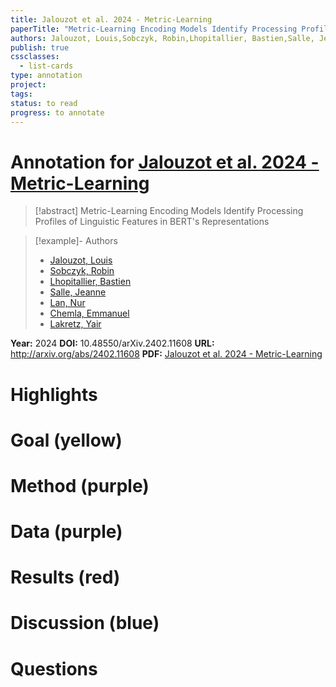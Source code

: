 ```yaml
---
title: Jalouzot et al. 2024 - Metric-Learning
paperTitle: "Metric-Learning Encoding Models Identify Processing Profiles of Linguistic Features in BERT's Representations"
authors: Jalouzot, Louis,Sobczyk, Robin,Lhopitallier, Bastien,Salle, Jeanne,Lan, Nur,Chemla, Emmanuel,Lakretz, Yair
publish: true
cssclasses:
  - list-cards
type: annotation
project:
tags:
status: to read
progress: to annotate
---
```

# Annotation for [Jalouzot et al. 2024 - Metric-Learning](Papers/References/Jalouzot%20et%20al.%202024%20-%20Metric-Learning)

> [!abstract] Metric-Learning Encoding Models Identify Processing Profiles of Linguistic Features in BERT's Representations

> [!example]- Authors
> - [Jalouzot, Louis](Jalouzot%2C%20Louis)
> - [Sobczyk, Robin](Sobczyk%2C%20Robin)
> - [Lhopitallier, Bastien](Lhopitallier%2C%20Bastien)
> - [Salle, Jeanne](Salle%2C%20Jeanne)
> - [Lan, Nur](Lan%2C%20Nur)
> - [Chemla, Emmanuel](Chemla%2C%20Emmanuel)
> - [Lakretz, Yair](Lakretz%2C%20Yair)

**Year:** 2024
**DOI:** 10.48550/arXiv.2402.11608
**URL:** http://arxiv.org/abs/2402.11608
**PDF:** [Jalouzot et al. 2024 - Metric-Learning](Papers/PDFs/Jalouzot%20et%20al.%202024%20-%20Metric-Learning%20Encoding%20Models%20Identify%20Processing%20Profiles%20of%20Linguistic%20Features%20in%20BERT's%20Representations.pdf)

# Highlights


# Goal (yellow)


# Method (purple)


# Data (purple)


# Results (red)


# Discussion (blue)


# Questions

